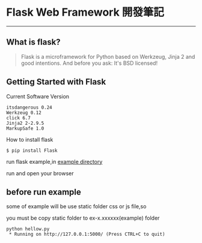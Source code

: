 # Flask Web Framework 開發筆記
---
## What is flask?
> Flask is a microframework for Python based on Werkzeug, Jinja 2 and good intentions. And before you ask: It's BSD licensed!

## Getting Started with Flask
 
Current Software Version 

```flask 0.12
itsdangerous 0.24
Werkzeug 0.12
click 6.7
Jinja2 2-2.9.5
MarkupSafe 1.0
```

How to install flask 

```python=
$ pip install Flask
```

run flask example,in [example directory](https://github.com/yuhuazhan/my_flask_tutorial/tree/master/example)

run and open your browser 

## before run example

some of example will be use static folder css or js file,so

you must be copy static folder to ex-x.xxxxxx(example) folder
  
```
python hellow.py
 * Running on http://127.0.0.1:5000/ (Press CTRL+C to quit)

 ```